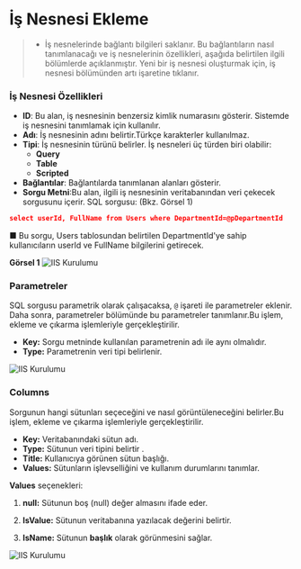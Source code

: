 # İş Nesnesi Ekleme

> - İş nesnelerinde bağlantı bilgileri saklanır. Bu bağlantıların nasıl tanımlanacağı ve iş nesnelerinin özellikleri, aşağıda belirtilen ilgili bölümlerde açıklanmıştır. Yeni bir iş nesnesi oluşturmak için, iş nesnesi bölümünden artı işaretine tıklanır.


### İş Nesnesi Özellikleri




- **ID**: Bu alan, iş nesnesinin benzersiz kimlik numarasını gösterir. Sistemde iş nesnesini tanımlamak için kullanılır.
- **Adı**: İş nesnesinin adını belirtir.Türkçe karakterler kullanılmaz.
- **Tipi**: İş nesnesinin türünü belirler. İş nesneleri üç türden biri olabilir:
  - **Query**
  - **Table**
  - **Scripted**
- **Bağlantılar**: Bağlantılarda tanımlanan alanları gösterir.
- **Sorgu Metni**:Bu alan, ilgili iş nesnesinin veritabanından veri çekecek sorgusunu içerir.  SQL sorgusu: (Bkz. Görsel 1)
```json
select userId, FullName from Users where DepartmentId=@pDepartmentId
```
■ Bu sorgu, Users tablosundan belirtilen DepartmentId'ye sahip kullanıcıların userId ve FullName bilgilerini getirecek.

**Görsel 1**
![IIS Kurulumu](/TimyaBPM-Documents/nesne43.png)


### Parametreler


SQL sorgusu parametrik olarak çalışacaksa, `@` işareti ile parametreler eklenir. Daha sonra, parametreler bölümünde bu parametreler tanımlanır.Bu işlem,  ekleme ve çıkarma işlemleriyle gerçekleştirilir.

- **Key:** Sorgu metninde kullanılan parametrenin adı ile aynı olmalıdır.
- **Type:** Parametrenin veri tipi belirlenir.


![IIS Kurulumu](/TimyaBPM-Documents/nesne42.png)

### Columns

Sorgunun hangi sütunları seçeceğini ve nasıl görüntüleneceğini belirler.Bu işlem,  ekleme ve çıkarma işlemleriyle gerçekleştirilir.
- **Key:** Veritabanındaki sütun adı.
- **Type:** Sütunun veri tipini belirtir .
- **Title:** Kullanıcıya görünen sütun başlığı.
- **Values:** Sütunların işlevselliğini  ve kullanım durumlarını tanımlar.

**Values** seçenekleri:

1. **null:** Sütunun boş (null) değer almasını ifade eder.

2. **IsValue:** Sütunun veritabanına yazılacak değerini belirtir.

3. **IsName:** Sütunun **başlık** olarak görünmesini sağlar.


![IIS Kurulumu](/TimyaBPM-Documents/nesne41.png)
